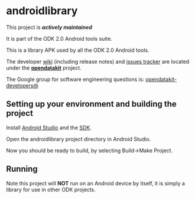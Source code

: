 # androidlibrary

This project is __*actively maintained*__

It is part of the ODK 2.0 Android tools suite.

This is a library APK used by all the ODK 2.0 Android tools.

The developer [wiki](https://github.com/opendatakit/opendatakit/wiki) (including release notes) and
[issues tracker](https://github.com/opendatakit/opendatakit/issues) are located under
the [**opendatakit**](https://github.com/opendatakit/opendatakit) project.

The Google group for software engineering questions is: [opendatakit-developers@](https://groups.google.com/forum/#!forum/opendatakit-developers)

## Setting up your environment and building the project

Install [Android Studio](http://developer.android.com/tools/studio/index.html) and the [SDK](http://developer.android.com/sdk/index.html#Other).

Open the androidlibrary project directory in Android Studio.

Now you should be ready to build, by selecting Build->Make Project.

## Running

Note this project will **NOT** run on an Android device by itself, it is simply a library for use in other ODK projects.
